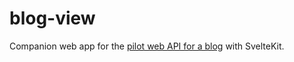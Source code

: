 # blog-view

Companion web app for the [pilot web API for a blog](https://github.com/unicolas/blog-api) with SvelteKit.
